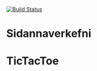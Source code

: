 [![Build Status](https://travis-ci.org/LusiferAndTheRubaDubs/TicTacToe.svg?branch=WebUI)](https://travis-ci.org/LusiferAndTheRubaDubs/TicTacToe)

# Sidannaverkefni
# TicTacToe
